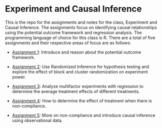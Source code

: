 # Experiment and Causal Inference

This is the repo for the assignments and notes for the class, Experiment and Causal Inference. The assignments focus on identifying causal relationships using the potential outcome framework and regression analysis. The programming language of choice for this class is R. There are a total of five assignments and their respective areas of focus are as follows:

* [Assignment 1](https://github.com/erikhou45/experiment-causal-inference/blob/master/w241-ps1-summer2020-section1/ps1.pdf): Introduce and reason about the potential outcome framework.

* [Assignment 2](https://github.com/erikhou45/experiment-causal-inference/blob/master/w241-ps2-summer2020-section1/ps2.Rmd): Use Randomized Inference for hypothesis testing and explore the effect of block and cluster randomization on experiment power.

* [Assignment 3](https://github.com/erikhou45/experiment-causal-inference/blob/master/w241-ps3-summer2020-section1/ps3.pdf): Analyze multifactor experiments with regression to determine the average treatment effects of different treatments.
 
* [Assignment 4](https://github.com/erikhou45/ml-at-scale/blob/master/Assignments/HW4/hw4_workbook.ipynb): How to determine the effect of treatment when there is non-compliance.

* [Assignment 5](https://github.com/erikhou45/ml-at-scale/blob/master/Assignments/HW5/hw5_workbook.ipynb): More on non-compliance and introduce causal inference using observational data.
